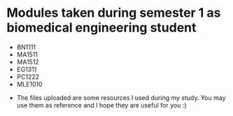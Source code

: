 # Modules taken during semester 1 as biomedical engineering student
- BN1111
- MA1511
- MA1512
- EG1311
- PC1222
- MLE1010
* The files uploaded are some resources I used during my study. You may use them as reference and I hope they are useful for you :)
